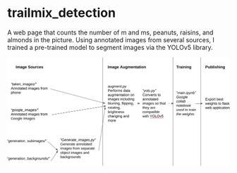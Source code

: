 # trailmix_detection
A web page that counts the number of m and ms, peanuts, raisins, and almonds in the picture. Using annotated images from several sources, I trained a pre-trained model to segment images via the YOLOv5 library.

![pipeline](analysis_pipeline/trailmix_pipeline_diagram.png)
